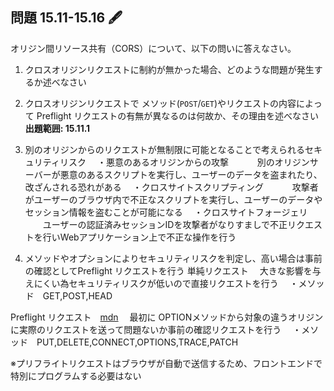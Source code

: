 ## 問題 15.11-15.16 🖋️
オリジン間リソース共有（CORS）について、以下の問いに答えなさい。
1. クロスオリジンリクエストに制約が無かった場合、どのような問題が発生するか述べなさい
2. クロスオリジンリクエストで メソッド(`POST`/`GET`)やリクエストの内容によって Preflight リクエストの有無が異なるのは何故か、その理由を述べなさい
**出題範囲: 15.11.1**

1. 別のオリジンからのリクエストが無制限に可能となることで考えられるセキュリティリスク
　・悪意のあるオリジンからの攻撃
　　　別のオリジンサーバーが悪意のあるスクリプトを実行し、ユーザーのデータを盗まれたり、改ざんされる恐れがある
　・クロスサイトスクリプティング
　　　攻撃者がユーザーのブラウザ内で不正なスクリプトを実行し、ユーザーのデータやセッション情報を盗むことが可能になる
　・クロスサイトフォージェリ
　　ユーザーの認証済みセッションIDを攻撃者がなりすましで不正リクエストを行いWebアプリケーション上で不正な操作を行う


2. メソッドやオプションによりセキュリティリスクを判定し、高い場合は事前の確認としてPreflight リクエストを行う
単純リクエスト
　大きな影響を与えにくい為セキュリティリスクが低いので直接リクエストを行う
　・メソッド　GET,POST,HEAD
　

Preflight リクエスト　[mdn](https://developer.mozilla.org/ja/docs/Glossary/Preflight_request)
　最初に OPTIONメソッドから対象の違うオリジンに実際のリクエストを送って問題ないか事前の確認リクエストを行う 
　・メソッド　PUT,DELETE,CONNECT,OPTIONS,TRACE,PATCH

※プリフライトリクエストはブラウザが自動で送信するため、フロントエンドで特別にプログラムする必要はない
